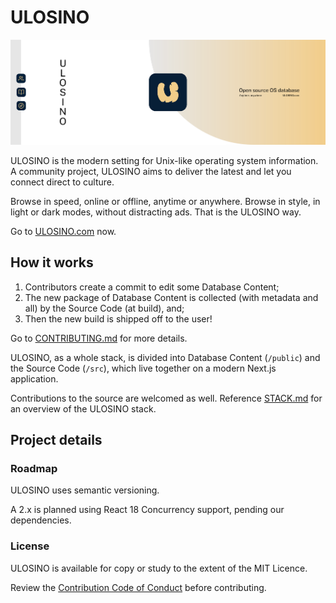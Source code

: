 # ULOSINO

[![ULOSINO](./public/brand/git-header.png)]()

ULOSINO is the modern setting for Unix-like operating system information. A community project, ULOSINO aims to deliver the latest and let you connect direct to culture.

Browse in speed, online or offline, anytime or anywhere. Browse in style, in light or dark modes, without distracting ads. That is the ULOSINO way.

Go to [ULOSINO.com](https://ulosino.com) now.

## How it works

1. Contributors create a commit to edit some Database Content;
2. The new package of Database Content is collected (with metadata and all) by the Source Code (at build), and;
3. Then the new build is shipped off to the user!

Go to [CONTRIBUTING.md](https://github.com/ulosino/ulosino/blob/main/CONTRIBUTING.md) for more details.

ULOSINO, as a whole stack, is divided into Database Content (`/public`) and the Source Code (`/src`), which live together on a modern Next.js application.

Contributions to the source are welcomed as well. Reference [STACK.md](https://github.com/ulosino/ulosino/blob/main/STACK.md) for an overview of the ULOSINO stack.

## Project details

### Roadmap

ULOSINO uses semantic versioning.

A 2.x is planned using React 18 Concurrency support, pending our dependencies.

### License

ULOSINO is available for copy or study to the extent of the MIT Licence.

Review the [Contribution Code of Conduct](https://github.com/ulosino/ulosino/blob/main/CODE_OF_CONDUCT.md) before contributing.
